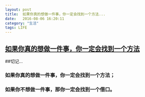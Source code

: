 ```yaml
---
layout: post
title:  如果你真的想做一件事，你一定会找到一个方法... 
date:   2016-08-06 16:20:11
category: "生活"
tags: LIFE 
---
```

##  [如果你真的想做一件事，你一定会找到一个方法](http://jpuyy.com/2010/08/try-to-find-a-way.html)  

##切记...   
### 如果你真的想做一件事，你一定会找到一个方法；   
### 如果你不想做一件事，那你一定会找到一个借口。   
